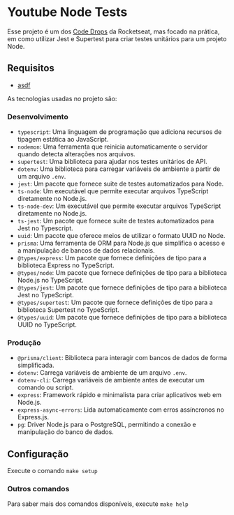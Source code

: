 # Youtube Node Tests

Esse projeto é um dos [Code Drops](https://youtu.be/18Dgf7lb9QA) da Rocketseat, mas focado na prática, em como utilizar Jest e Supertest para
criar testes unitários para um projeto Node.

## Requisitos

- [asdf](https://asdf-vm.com/guide/getting-started.html)

As tecnologias usadas no projeto são:

### Desenvolvimento


- `typescript`: Uma linguagem de programação que adiciona recursos de tipagem estática ao JavaScript.
- `nodemon`: Uma ferramenta que reinicia automaticamente o servidor quando detecta alterações nos arquivos.
- `supertest`: Uma biblioteca para ajudar nos testes unitários de API.
- `dotenv`: Uma biblioteca para carregar variáveis de ambiente a partir de um arquivo `.env`.
- `jest`: Um pacote que fornece suite de testes automatizados para Node.
- `ts-node`: Um executável que permite executar arquivos TypeScript diretamente no Node.js.
- `ts-node-dev`: Um executável que permite executar arquivos TypeScript diretamente no Node.js.
- `ts-jest`: Um pacote que fornece suite de testes automatizados para Jest no Typescript.
- `uuid`: Um pacote que oferece meios de utilizar o formato UUID no Node.
- `prisma`: Uma ferramenta de ORM para Node.js que simplifica o acesso e a manipulação de bancos de dados relacionais.
- `@types/express`: Um pacote que fornece definições de tipo para a biblioteca Express no TypeScript.
- `@types/node`: Um pacote que fornece definições de tipo para a biblioteca Node.js no TypeScript.
- `@types/jest`: Um pacote que fornece definições de tipo para a biblioteca Jest no TypeScript.
- `@types/supertest`: Um pacote que fornece definições de tipo para a biblioteca Supertest no TypeScript.
- `@types/uuid`: Um pacote que fornece definições de tipo para a biblioteca UUID no TypeScript.


### Produção

- `@prisma/client`: Biblioteca para interagir com bancos de dados de forma simplificada.
- `dotenv`: Carrega variáveis de ambiente de um arquivo `.env`.
- `dotenv-cli`: Carrega variáveis de ambiente antes de executar um comando ou script.
- `express`: Framework rápido e minimalista para criar aplicativos web em Node.js.
- `express-async-errors`: Lida automaticamente com erros assíncronos no Express.js.
- `pg`: Driver Node.js para o PostgreSQL, permitindo a conexão e manipulação do banco de dados.


## Configuração

Execute o comando `make setup`


### Outros comandos

Para saber mais dos comandos disponíveis, execute `make help`
